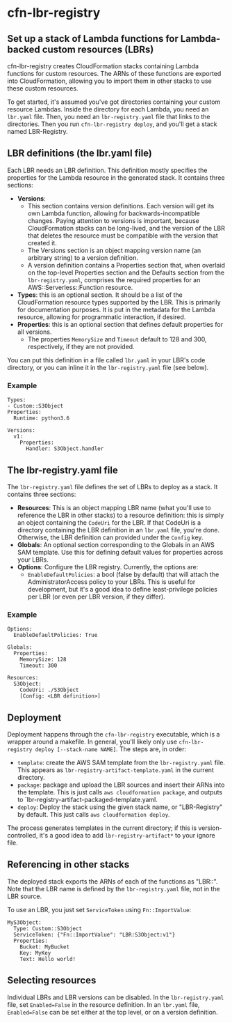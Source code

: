 # cfn-lbr-registry
## Set up a stack of Lambda functions for Lambda-backed custom resources (LBRs)

cfn-lbr-registry creates CloudFormation stacks containing Lambda functions for custom resources.
The ARNs of these functions are exported into CloudFormation, allowing you to import them in other stacks to use these custom resources.

To get started, it's assumed you've got directories containing your custom resource Lambdas. Inside the directory for each Lambda, you need an `lbr.yaml` file. Then, you need an `lbr-registry.yaml` file that links to the directories. Then you run `cfn-lbr-registry deploy`, and you'll get a stack named LBR-Registry. 

## LBR definitions (the lbr.yaml file)
Each LBR needs an LBR definition. This definition mostly specifies the properties for the Lambda resource in the generated stack. It contains three sections:
* **Versions**:
  * This section contains version definitions. Each version will get its own Lambda function, allowing for backwards-incompatible changes. Paying attention to versions is important, because CloudFormation stacks can be long-lived, and the version of the LBR that deletes the resource must be compatible with the version that created it.
  * The Versions section is an object mapping version name (an arbitrary string) to a version definition.
  * A version definition contains a Properties section that, when overlaid on the top-level Properties section and the Defaults section from the `lbr-registry.yaml`, comprises the required properties for an AWS::Serverless::Function resource.
* **Types**: this is an optional section. It should be a list of the CloudFormation resource types supported by the LBR. This is primarily for documentation purposes. It is put in the metadata for the Lambda resource, allowing for programmatic interaction, if desired.
* **Properties**: this is an optional section that defines default properties for all versions.
  * The properties `MemorySize` and `Timeout` default to 128 and 300, respectively, if they are not provided.

You can put this definition in a file called `lbr.yaml` in your LBR's code directory, or you can inline it in the `lbr-registry.yaml` file (see below).

### Example
```
Types:
- Custom::S3Object
Properties:
  Runtime: python3.6

Versions:
  v1:
    Properties:
      Handler: S3Object.handler
```


## The lbr-registry.yaml file
The `lbr-registry.yaml` file defines the set of LBRs to deploy as a stack. It contains three sections:
* **Resources**: This is an object mapping LBR name (what you'll use to reference the LBR in other stacks) to a resource definition: this is simply an object containing the `CodeUri` for the LBR. If that CodeUri is a directory containing the LBR definition in an `lbr.yaml` file, you're done. Otherwise, the LBR definition can provided under the `Config` key.
* **Globals**: An optional section corresponding to the Globals in an AWS SAM template. Use this for defining default values for properties across your LBRs.
* **Options**: Configure the LBR registry. Currently, the options are:
  * `EnableDefaultPolicies`: a bool (false by default) that will attach the AdministratorAccess policy to your LBRs. This is useful for development, but it's a good idea to define least-privilege policies per LBR (or even per LBR version, if they differ).

### Example

```
Options:
  EnableDefaultPolicies: True

Globals:
  Properties:
    MemorySize: 128
    Timeout: 300

Resources:
  S3Object:
    CodeUri: ./S3Object
    [Config: <LBR definition>]
```

## Deployment

Deployment happens through the `cfn-lbr-registry` executable, which is a wrapper around a makefile. In general, you'll likely only use `cfn-lbr-registry deploy [--stack-name NAME]`. The steps are, in order:

* `template`: create the AWS SAM template from the `lbr-registry.yaml` file. This appears as `lbr-registry-artifact-template.yaml` in the current directory.
* `package`: package and upload the LBR sources and insert their ARNs into the template. This is just calls `aws cloudformation package`, and outputs to `lbr-registry-artifact-packaged-template.yaml.
* `deploy`: Deploy the stack using the given stack name, or "LBR-Registry" by default. This just calls `aws cloudformation deploy`.

The process generates templates in the current directory; if this is version-controlled, it's a good idea to add `lbr-registry-artifact*` to your ignore file.

## Referencing in other stacks

The deployed stack exports the ARNs of each of the functions as "LBR:<LBR name>:<version id>". Note that the LBR name is defined by the `lbr-registry.yaml` file, not in the LBR source.

To use an LBR, you just set `ServiceToken` using `Fn::ImportValue`:
```
MyS3Object:
  Type: Custom::S3Object
  ServiceToken: {"Fn::ImportValue": "LBR:S3Object:v1"}
  Properties:
    Bucket: MyBucket
    Key: MyKey
    Text: Hello world!
```

## Selecting resources

Individual LBRs and LBR versions can be disabled. In the `lbr-registry.yaml` file, set `Enabled=False` in the resource definition. In an `lbr.yaml` file, `Enabled=False` can be set either at the top level, or on a version definition.